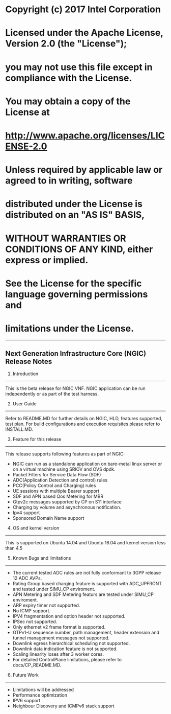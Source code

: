 # Copyright (c) 2017 Intel Corporation
#
# Licensed under the Apache License, Version 2.0 (the "License");
# you may not use this file except in compliance with the License.
# You may obtain a copy of the License at
#
#      http://www.apache.org/licenses/LICENSE-2.0
#
# Unless required by applicable law or agreed to in writing, software
# distributed under the License is distributed on an "AS IS" BASIS,
# WITHOUT WARRANTIES OR CONDITIONS OF ANY KIND, either express or implied.
# See the License for the specific language governing permissions and
# limitations under the License.

---------------------------------------------------------------------------------------------
Next Generation Infrastructure Core (NGIC) Release Notes
---------------------------------------------------------------------------------------------
1.	Introduction
-----------------
This is the beta release for NGIC VNF.
NGIC application can be run independently or as part of the test harness.

2.	User Guide
--------------
Refer to README.MD for further details on NGIC, HLD, features supported, test
plan. For build configurations and execution requisites please refer to
INSTALL.MD.

3. Feature for this release
----------------------------
This release supports following features as part of NGIC:
-	NGIC can run as a standalone application on bare-metal linux server or on a
	virtual machine using SRIOV and OVS dpdk.
-	Packet Filters for Service Data Flow (SDF)
-	ADC(Application Detection and control) rules
-	PCC(Policy Control and Charging) rules
-	UE sessions with multiple Bearer support
-	SDF and APN based Qos Metering for MBR
-	Gtpv2c messages supported by CP on S11 interface
-	Charging by volume and asynchronous notification.
-	Ipv4 support
-	Sponsored Domain Name support


4. OS and kernel version
------------------------
This is supported on Ubuntu 14.04 and Ubuntu 16.04 and kernel version less than 4.5

5. Known Bugs and limitations
-----------------------------
-	The current tested ADC rules are not fully conformant to 3GPP release 12 ADC AVPs.
-	Rating Group based charging feature is supported with ADC_UPFRONT and
	tested under SIMU_CP enviroment.
-	APN Metering and SDF Metering featurs are tested under SIMU_CP enviroment.
-	ARP expiry timer not supported.
-	No ICMP support.
-	IPV4 fragmentation and option header not supported.
-	IPSec not supported.
-	Only ethernet v2 frame format is supported.
-	GTPv1-U sequence number, path management, header extension and
	tunnel management messages not supported.
-	Downlink egress hierarchical scheduling not supported.
-	Downlink data indication feature is not supported.
-	Scaling linearity loses after 3 worker cores.
-	For detailed ControlPlane limitations, please refer to docs/CP_README.MD.

6. Future Work
--------------
-	Limitations will be addressed
-	Performance optimization
-	IPV6 support
-	Neighbour Discovery and ICMPv6 stack support
